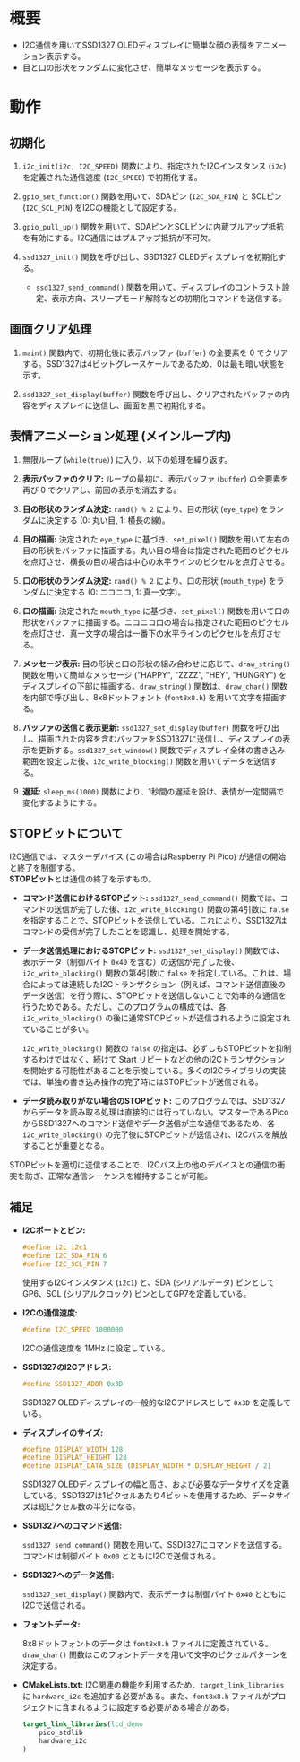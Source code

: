 # 概要

* I2C通信を用いてSSD1327 OLEDディスプレイに簡単な顔の表情をアニメーション表示する。
* 目と口の形状をランダムに変化させ、簡単なメッセージを表示する。

# 動作

## 初期化

1.  `i2c_init(i2c, I2C_SPEED)` 関数により、指定されたI2Cインスタンス (`i2c`) を定義された通信速度 (`I2C_SPEED`) で初期化する。

2.  `gpio_set_function()` 関数を用いて、SDAピン (`I2C_SDA_PIN`) と SCLピン (`I2C_SCL_PIN`) をI2Cの機能として設定する。

3.  `gpio_pull_up()` 関数を用いて、SDAピンとSCLピンに内蔵プルアップ抵抗を有効にする。I2C通信にはプルアップ抵抗が不可欠。

4.  `ssd1327_init()` 関数を呼び出し、SSD1327 OLEDディスプレイを初期化する。

    * `ssd1327_send_command()` 関数を用いて、ディスプレイのコントラスト設定、表示方向、スリープモード解除などの初期化コマンドを送信する。

## 画面クリア処理

1.  `main()` 関数内で、初期化後に表示バッファ (`buffer`) の全要素を 0 でクリアする。SSD1327は4ビットグレースケールであるため、0は最も暗い状態を示す。

2.  `ssd1327_set_display(buffer)` 関数を呼び出し、クリアされたバッファの内容をディスプレイに送信し、画面を黒で初期化する。

## 表情アニメーション処理 (メインループ内)

1.  無限ループ (`while(true)`) に入り、以下の処理を繰り返す。

2.  **表示バッファのクリア:** ループの最初に、表示バッファ (`buffer`) の全要素を再び 0 でクリアし、前回の表示を消去する。

3.  **目の形状のランダム決定:** `rand() % 2` により、目の形状 (`eye_type`) をランダムに決定する (0: 丸い目, 1: 横長の線)。

4.  **目の描画:** 決定された `eye_type` に基づき、`set_pixel()` 関数を用いて左右の目の形状をバッファに描画する。丸い目の場合は指定された範囲のピクセルを点灯させ、横長の目の場合は中心の水平ラインのピクセルを点灯させる。

5.  **口の形状のランダム決定:** `rand() % 2` により、口の形状 (`mouth_type`) をランダムに決定する (0: ニコニコ, 1: 真一文字)。

6.  **口の描画:** 決定された `mouth_type` に基づき、`set_pixel()` 関数を用いて口の形状をバッファに描画する。ニコニコ口の場合は指定された範囲のピクセルを点灯させ、真一文字の場合は一番下の水平ラインのピクセルを点灯させる。

7.  **メッセージ表示:** 目の形状と口の形状の組み合わせに応じて、`draw_string()` 関数を用いて簡単なメッセージ ("HAPPY", "ZZZZ", "HEY", "HUNGRY") をディスプレイの下部に描画する。`draw_string()` 関数は、`draw_char()` 関数を内部で呼び出し、8x8ドットフォント (`font8x8.h`) を用いて文字を描画する。

8.  **バッファの送信と表示更新:** `ssd1327_set_display(buffer)` 関数を呼び出し、描画された内容を含むバッファをSSD1327に送信し、ディスプレイの表示を更新する。`ssd1327_set_window()` 関数でディスプレイ全体の書き込み範囲を設定した後、`i2c_write_blocking()` 関数を用いてデータを送信する。

9.  **遅延:** `sleep_ms(1000)` 関数により、1秒間の遅延を設け、表情が一定間隔で変化するようにする。

## STOPビットについて

I2C通信では、マスターデバイス (この場合はRaspberry Pi Pico) が通信の開始と終了を制御する。<br>**STOPビット**とは通信の終了を示すもの。

- **コマンド送信におけるSTOPビット:** `ssd1327_send_command()` 関数では、コマンドの送信が完了した後、`i2c_write_blocking()` 関数の第4引数に `false` を指定することで、STOPビットを送信している。これにより、SSD1327はコマンドの受信が完了したことを認識し、処理を開始する。

- **データ送信処理におけるSTOPビット:** `ssd1327_set_display()` 関数では、表示データ（制御バイト `0x40` を含む）の送信が完了した後、`i2c_write_blocking()` 関数の第4引数に `false` を指定している。これは、場合によっては連続したI2Cトランザクション（例えば、コマンド送信直後のデータ送信）を行う際に、STOPビットを送信しないことで効率的な通信を行うためである。ただし、このプログラムの構成では、各 `i2c_write_blocking()` の後に通常STOPビットが送信されるように設定されていることが多い。

    `i2c_write_blocking()` 関数の `false` の指定は、必ずしもSTOPビットを抑制するわけではなく、続けて Start リピートなどの他のI2Cトランザクションを開始する可能性があることを示唆している。多くのI2Cライブラリの実装では、単独の書き込み操作の完了時にはSTOPビットが送信される。

- **データ読み取りがない場合のSTOPビット:** このプログラムでは、SSD1327からデータを読み取る処理は直接的には行っていない。マスターであるPicoからSSD1327へのコマンド送信やデータ送信が主な通信であるため、各 `i2c_write_blocking()` の完了後にSTOPビットが送信され、I2Cバスを解放することが重要となる。

STOPビットを適切に送信することで、I2Cバス上の他のデバイスとの通信の衝突を防ぎ、正常な通信シーケンスを維持することが可能。

## 補足

* **I2Cポートとピン:**

    ```c
    #define i2c i2c1
    #define I2C_SDA_PIN 6
    #define I2C_SCL_PIN 7
    ```

    使用するI2Cインスタンス (`i2c1`) と、SDA (シリアルデータ) ピンとしてGP6、SCL (シリアルクロック) ピンとしてGP7を定義している。

* **I2Cの通信速度:**

    ```c
    #define I2C_SPEED 1000000
    ```

    I2Cの通信速度を 1MHz に設定している。

* **SSD1327のI2Cアドレス:**

    ```c
    #define SSD1327_ADDR 0x3D
    ```

    SSD1327 OLEDディスプレイの一般的なI2Cアドレスとして `0x3D` を定義している。

* **ディスプレイのサイズ:**

    ```c
    #define DISPLAY_WIDTH 128
    #define DISPLAY_HEIGHT 128
    #define DISPLAY_DATA_SIZE (DISPLAY_WIDTH * DISPLAY_HEIGHT / 2)
    ```

    SSD1327 OLEDディスプレイの幅と高さ、および必要なデータサイズを定義している。SSD1327は1ピクセルあたり4ビットを使用するため、データサイズは総ピクセル数の半分になる。

* **SSD1327へのコマンド送信:**

    `ssd1327_send_command()` 関数を用いて、SSD1327にコマンドを送信する。コマンドは制御バイト `0x00` とともにI2Cで送信される。

* **SSD1327へのデータ送信:**

    `ssd1327_set_display()` 関数内で、表示データは制御バイト `0x40` とともにI2Cで送信される。

* **フォントデータ:**

    8x8ドットフォントのデータは `font8x8.h` ファイルに定義されている。`draw_char()` 関数はこのフォントデータを用いて文字のピクセルパターンを決定する。

* **CMakeLists.txt:** I2C関連の機能を利用するため、`target_link_libraries` に `hardware_i2c` を追加する必要がある。また、`font8x8.h` ファイルがプロジェクトに含まれるように設定する必要がある場合がある。

    ```cmake
    target_link_libraries(lcd_demo
        pico_stdlib
        hardware_i2c
    )
    ```
